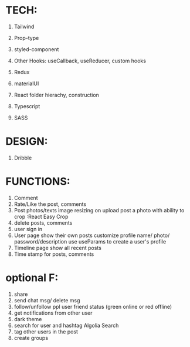 # TECH:
1. Tailwind  
2. Prop-type
3. styled-component
4. Other Hooks: useCallback, useReducer, custom hooks
5. Redux
6. materialUI

7. React folder hierachy, construction

8. Typescript
9. SASS

# DESIGN:
1. Dribble

# FUNCTIONS:
1. Comment
2. Rate/Like the post, comments
3. Post photos/texts 
	image resizing on upload
	post a photo with ability to crop :React Easy Crop
4. delete posts, comments
5. user sign in
6. User page
	show their own posts
	customize profile name/ photo/ password/description
	use useParams to create a user's profile
7. Timeline page
	show all recent posts
8. Time stamp for posts, comments

# optional F:
1. share
2. send chat msg/ delete msg
3. follow/unfollow ppl
	user friend status (green online or red offline)
4. get notifications from other user
5. dark theme
6. search for user and hashtag Algolia Search
7. tag other users in the post
8. create groups